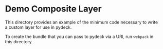 Demo Composite Layer
===================

This directory provides an example of the minimum code necessary to write a custom
layer for use in pydeck.

To create the bundle that you can pass to pydeck via a URI, run `webpack` in this directory.

